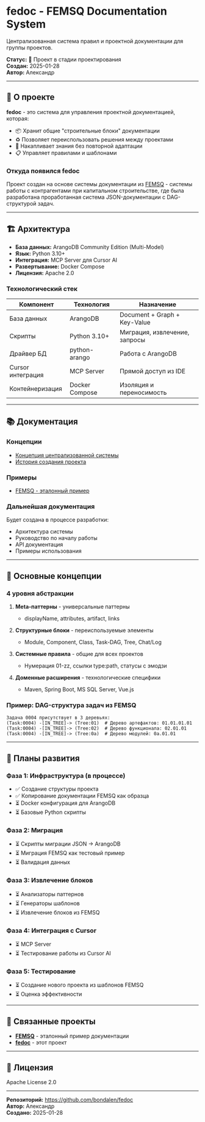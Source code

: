 # fedoc - FEMSQ Documentation System

Централизованная система правил и проектной документации для группы проектов.

**Статус:** 🚧 Проект в стадии проектирования  
**Создан:** 2025-01-28  
**Автор:** Александр

---

## 🎯 О проекте

**fedoc** - это система для управления проектной документацией, которая:

- 📦 Хранит общие "строительные блоки" документации
- ♻️ Позволяет переиспользовать решения между проектами
- 🧠 Накапливает знания без повторной адаптации
- 📋 Управляет правилами и шаблонами

### Откуда появился fedoc

Проект создан на основе системы документации из [FEMSQ](https://github.com/bondalen/femsq) - системы работы с контрагентами при капитальном строительстве, где была разработана проработанная система JSON-документации с DAG-структурой задач.

---

## 🏗️ Архитектура

- **База данных:** ArangoDB Community Edition (Multi-Model)
- **Язык:** Python 3.10+
- **Интеграция:** MCP Server для Cursor AI
- **Развертывание:** Docker Compose
- **Лицензия:** Apache 2.0

### Технологический стек

| Компонент | Технология | Назначение |
|-----------|------------|------------|
| База данных | ArangoDB | Document + Graph + Key-Value |
| Скрипты | Python 3.10+ | Миграция, извлечение, запросы |
| Драйвер БД | python-arango | Работа с ArangoDB |
| Cursor интеграция | MCP Server | Прямой доступ из IDE |
| Контейнеризация | Docker Compose | Изоляция и переносимость |

---

## 📚 Документация

### Концепции
- [Концепция централизованной системы](docs/concepts/centralized-documentation-system-concept.md)
- [История создания проекта](docs/project-history/chat-2025-01-27-28-inception.md)

### Примеры
- [FEMSQ - эталонный пример](examples/femsq/README.md)

### Дальнейшая документация
Будет создана в процессе разработки:
- Архитектура системы
- Руководство по началу работы
- API документация
- Примеры использования

---

## 🧱 Основные концепции

### 4 уровня абстракции

1. **Meta-паттерны** - универсальные паттерны
   - displayName, attributes, artifact, links

2. **Структурные блоки** - переиспользуемые элементы
   - Module, Component, Class, Task-DAG, Tree, Chat/Log

3. **Системные правила** - общие для всех проектов
   - Нумерация 01-zz, ссылки type:path, статусы с эмодзи

4. **Доменные расширения** - технологические специфики
   - Maven, Spring Boot, MS SQL Server, Vue.js

### Пример: DAG-структура задач из FEMSQ

```
Задача 0004 присутствует в 3 деревьях:
(Task:0004) -[IN_TREE]-> (Tree:01)  # Дерево артефактов: 01.01.01.01
(Task:0004) -[IN_TREE]-> (Tree:02)  # Дерево функционала: 02.01.01
(Task:0004) -[IN_TREE]-> (Tree:0a)  # Дерево модулей: 0a.01.01
```

---

## 🚀 Планы развития

### Фаза 1: Инфраструктура (в процессе)
- ✅ Создание структуры проекта
- ✅ Копирование документации FEMSQ как образца
- ⏳ Docker конфигурация для ArangoDB
- ⏳ Базовые Python скрипты

### Фаза 2: Миграция
- ⏳ Скрипты миграции JSON → ArangoDB
- ⏳ Миграция FEMSQ как тестовый пример
- ⏳ Валидация данных

### Фаза 3: Извлечение блоков
- ⏳ Анализаторы паттернов
- ⏳ Генераторы шаблонов
- ⏳ Извлечение блоков из FEMSQ

### Фаза 4: Интеграция с Cursor
- ⏳ MCP Server
- ⏳ Тестирование работы из Cursor AI

### Фаза 5: Тестирование
- ⏳ Создание нового проекта из шаблонов FEMSQ
- ⏳ Оценка эффективности

---

## 🔗 Связанные проекты

- **[FEMSQ](https://github.com/bondalen/femsq)** - эталонный пример документации
- **[fedoc](https://github.com/bondalen/fedoc)** - этот проект

---

## 📄 Лицензия

Apache License 2.0

---

**Репозиторий:** https://github.com/bondalen/fedoc  
**Автор:** Александр  
**Создано:** 2025-01-28
